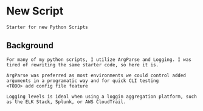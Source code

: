 # New Script #


	Starter for new Python Scripts


## Background ##

	For many of my python scripts, I utilize ArgParse and Logging. I was tired of rewriting the same starter code, so here it is.
	
	ArgParse was preferred as most environments we could control added arguments in a programatic way and for quick CLI testing
	<TODO> add config file feature

	Logging levels is ideal when using a loggin aggregation platform, such as the ELK Stack, Splunk, or AWS CloudTrail.
